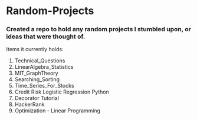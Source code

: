 # Random-Projects

### Created a repo to hold any random projects I stumbled upon, or ideas that were thought of.

Items it currently holds:
  1. Technical_Questions
  1. LinearAlgebra_Statistics
  1. MIT_GraphTheory
  1. Searching_Sorting
  1. Time_Series_For_Stocks
  1. Credit Risk Logistic Regression Python
  1. Decorator Tutorial
  1. HackerRank
  1. Optimization - Linear Programming
